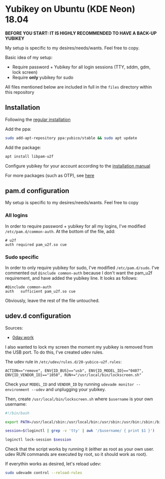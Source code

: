 # Yubikey on Ubuntu (KDE Neon) 18.04

**BEFORE YOU START: IT IS HIGHLY RECOMMENDED TO HAVE A BACK-UP YUBIKEY**

My setup is specific to my desires/needs/wants. Feel free to copy.

Basic idea of my setup:

* Require password + Yubikey for all login sessions (TTY, sddm, gdm, lock screen)
* Require **only** yubikey for sudo

All files mentioned below are included in full in the `files` directory within this repository

## Installation
Following the [regular installation](https://support.yubico.com/support/solutions/articles/15000011356-ubuntu-linux-login-guide-u2f)

Add the ppa:
```bash
sudo add-apt-repository ppa:yubico/stable && sudo apt update
```

Add the package:
```bash
apt install libpam-u2f
```

Configure yubikey for your account according to the [installation manual]()

For more packages (such as OTP), see [here](https://support.yubico.com/support/solutions/articles/15000010964-enabling-the-yubico-ppa-on-ubuntu)

## pam.d configuration
My setup is specific to my desires/needs/wants. Feel free to copy

### All logins
In order to require password + yubikey for all my logins, I've modified `/etc/pam.d/common-auth`. At the bottom of the file, add:
```
# u2f
auth required pam_u2f.so cue
```

### Sudo specific
In order to only require yubikey for sudo, I've modified `/etc/pam.d/sudo`. I've commented out `@include common-auth` because I don't want the pam_u2f requirement, and have added the yubikey line. It looks as follows:

```
#@include common-auth
auth   sufficient pam_u2f.so cue
```

Obviously, leave the rest of the file untouched.


## udev.d configuration
Sources:

* [0day.work](https://0day.work/locking-the-screen-when-removing-a-yubikey/)

I also wanted to lock my screen the moment my yubikey is removed from the USB port. To do this, I've created udev rules.

The udev rule in `/etc/udev/rules.d/20-yubico-u2f.rules`:
```
ACTION=="remove", ENV{ID_BUS}=="usb", ENV{ID_MODEL_ID}=="0407", ENV{ID_VENDOR_ID}=="1050", RUN+="/usr/local/bin/lockscreen.sh"
```

Check your `MODEL_ID` and `VENDOR_ID` by running `udevadm monitor --environment --udev` and unplugging your yubikey. 

Then, create `/usr/local/bin/lockscreen.sh` where `$username` is your own username:

```bash
#!/bin/bash

export PATH=/usr/local/sbin:/usr/local/bin:/usr/sbin:/usr/bin:/sbin:/bin:/snap/bin

session=$(loginctl | grep -v 'tty' | awk '/$username/ { print $1 }')

loginctl lock-session $session
```

Check that the script works by running it (either as root as your own user. udev RUN commands are executed by root, so it should work as root).

If everythin works as desired, let's reload udev: 

```bash
sudo udevadm control --reload-rules
```
